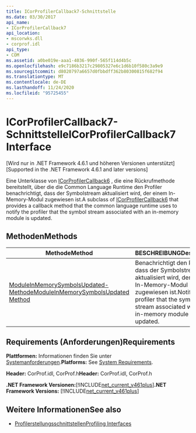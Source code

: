 ```yaml
---
title: ICorProfilerCallback7-Schnittstelle
ms.date: 03/30/2017
api_name:
- ICorProfilerCallback7
api_location:
- mscorwks.dll
- corprof.idl
api_type:
- COM
ms.assetid: a0be019e-aaa1-4036-990f-565f114d4b5c
ms.openlocfilehash: e9c7186b3217c29805327e6c1d6b10f580c3a9e9
ms.sourcegitcommit: d8020797a6657d0fbbdff362b80300815f682f94
ms.translationtype: MT
ms.contentlocale: de-DE
ms.lasthandoff: 11/24/2020
ms.locfileid: "95725455"
---
```

# <a name="icorprofilercallback7-interface"></a><span data-ttu-id="c5bfe-102">ICorProfilerCallback7-Schnittstelle</span><span class="sxs-lookup"><span data-stu-id="c5bfe-102">ICorProfilerCallback7 Interface</span></span>

<span data-ttu-id="c5bfe-103">[Wird nur in .NET Framework 4.6.1 und höheren Versionen unterstützt]</span><span class="sxs-lookup"><span data-stu-id="c5bfe-103">[Supported in the .NET Framework 4.6.1 and later versions]</span></span>  
  
 <span data-ttu-id="c5bfe-104">Eine Unterklasse von [ICorProfilerCallback6](icorprofilercallback6-interface.md) , die eine Rückrufmethode bereitstellt, über die die Common Language Runtime den Profiler benachrichtigt, dass der Symbolstream aktualisiert wird, der einem In-Memory-Modul zugewiesen ist.</span><span class="sxs-lookup"><span data-stu-id="c5bfe-104">A subclass of [ICorProfilerCallback6](icorprofilercallback6-interface.md) that provides a callback method that the common language runtime uses to notify the profiler that the symbol stream associated with an in-memory module is updated.</span></span>  
  
## <a name="methods"></a><span data-ttu-id="c5bfe-105">Methoden</span><span class="sxs-lookup"><span data-stu-id="c5bfe-105">Methods</span></span>  
  
|<span data-ttu-id="c5bfe-106">Methode</span><span class="sxs-lookup"><span data-stu-id="c5bfe-106">Method</span></span>|<span data-ttu-id="c5bfe-107">BESCHREIBUNG</span><span class="sxs-lookup"><span data-stu-id="c5bfe-107">Description</span></span>|  
|------------|-----------------|  
|[<span data-ttu-id="c5bfe-108">ModuleInMemorySymbolsUpdated-Methode</span><span class="sxs-lookup"><span data-stu-id="c5bfe-108">ModuleInMemorySymbolsUpdated Method</span></span>](icorprofilercallback7-moduleinmemorysymbolsupdated-method.md)|<span data-ttu-id="c5bfe-109">Benachrichtigt den Profiler, dass der Symbolstream aktualisiert wird, der einem In-Memory-Modul zugewiesen ist.</span><span class="sxs-lookup"><span data-stu-id="c5bfe-109">Notifies the profiler that the symbol stream associated with an in-memory module is updated.</span></span>|  
  
## <a name="requirements"></a><span data-ttu-id="c5bfe-110">Requirements (Anforderungen)</span><span class="sxs-lookup"><span data-stu-id="c5bfe-110">Requirements</span></span>  

 <span data-ttu-id="c5bfe-111">**Plattformen:** Informationen finden Sie unter [Systemanforderungen](../../get-started/system-requirements.md).</span><span class="sxs-lookup"><span data-stu-id="c5bfe-111">**Platforms:** See [System Requirements](../../get-started/system-requirements.md).</span></span>  
  
 <span data-ttu-id="c5bfe-112">**Header:** CorProf.idl, CorProf.h</span><span class="sxs-lookup"><span data-stu-id="c5bfe-112">**Header:** CorProf.idl, CorProf.h</span></span>  
  
 <span data-ttu-id="c5bfe-113">**.NET Framework Versionen:**[!INCLUDE[net_current_v461plus](../../../../includes/net-current-v461plus-md.md)]</span><span class="sxs-lookup"><span data-stu-id="c5bfe-113">**.NET Framework Versions:** [!INCLUDE[net_current_v461plus](../../../../includes/net-current-v461plus-md.md)]</span></span>  
  
## <a name="see-also"></a><span data-ttu-id="c5bfe-114">Weitere Informationen</span><span class="sxs-lookup"><span data-stu-id="c5bfe-114">See also</span></span>

- [<span data-ttu-id="c5bfe-115">Profilerstellungsschnittstellen</span><span class="sxs-lookup"><span data-stu-id="c5bfe-115">Profiling Interfaces</span></span>](profiling-interfaces.md)
